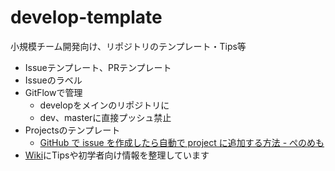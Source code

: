 # develop-template
小規模チーム開発向け、リポジトリのテンプレート・Tips等


- Issueテンプレート、PRテンプレート
- Issueのラベル
- GitFlowで管理
  - developをメインのリポジトリに
  - dev、masterに直接プッシュ禁止
- Projectsのテンプレート
  - [GitHub で issue を作成したら自動で project に追加する方法 \- ぺのめも](https://peno022.hatenablog.com/entry/add-issues-to-github-project)
- [Wiki](https://github.com/onozuka/develop-template/wiki)にTipsや初学者向け情報を整理しています
